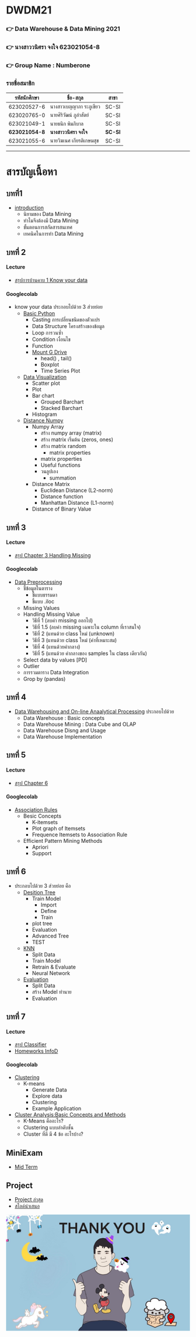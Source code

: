 # DWDM21
### :point_right: Data Warehouse & Data Mining 2021

### :point_right: นางสาววนิศรา จงใจ 623021054-8

### :point_right: Group Name : Numberone

### รายชื่อสมาชิก

| รหัสนักศึกษา | ชื่อ-สกุล | สาขา |
| ----------- | ----------- |----------- |
| 623020527-6 | นางสาวเบญญาภา ระภูเขียว | SC-SI |
| 623020765-0 | นายศิริวัฒน์ ภูลำสัตย์ | SC-SI |
| 623021049-1 | นายธนิก พิมภิบาล | SC-SI |
| **623021054-8** | **นางสาววนิศรา จงใจ** | **SC-SI** |
| 623021055-6 | นายวิฆเนศ เกียรติเกษมสุข | SC-SI |

---

# สารบัญเนื้อหา

## บทที่1 
* [introduction](https://github.com/Jaomiew/DWDM21/blob/main/HW1.)
  * นิยามของ Data Mining
  * ทำไมจึงต้องมี Data Mining
  * ขั้นตอนการสกัดสารสนเทศ
  * เทคนิคในการทำ Data Mining 

## บทที่ 2 
#### Lecture
  * [สรุปการบ้านคาบ 1 Know your data](https://github.com/Jaomiew/DWDM21/blob/main/HW2.ipynb)
#### Googlecolab 
 * know your data ประกอบไปด้วย 3 ส่วยย่อย
   * [Basic Python](https://github.com/Jaomiew/DWDM21/blob/main/Data101(Chapter2).ipynb)
      * Casting การเปลี่ยนชนิดของตัวเเปร
      * Data Structure โครงสร้างของข้อมูล
      * Loop การวนซ้ำ
      * Condition เงื่อนไข
      * Function
      * [Mount G Drive](https://github.com/Jaomiew/DWDM21/blob/main/Data102_(Chapter2).ipynb)
         * head() , tail()
         * Boxplot
         * Time Series Plot
   * [Data Visualization](https://github.com/Jaomiew/DWDM21/blob/main/Data_Visualization.ipynb)
      * Scatter plot
      * Plot
      * Bar chart
         * Grouped Barchart
         * Stacked Barchart
      * Histogram  
   * [Distance Numpy](https://github.com/Jaomiew/DWDM21/blob/main/Distance_Numpy.ipynb)
      * Numpy Array
         * สร้าง numpy array (matrix) 
         * สร้าง matrix เริ่มต้น (zeros, ones)
         * สร้าง matrix random
              * matrix properties
         * matrix properties
         * Useful functions
         * วนลูปเอง
              * summation
      * Distance Matrix
         * Euclidean Distance (L2-norm)
         * Distance function
         * Manhattan Distance (L1-norm)
      * Distance of Binary Value
  
## บทที่ 3 
#### Lecture
  * [สรุป Chapter 3 Handling Missing](https://github.com/Jaomiew/DWDM21/blob/main/Chapter_3_(Handling_Missing).ipynb)
#### Googlecolab
  * [Data Preprocessing](https://github.com/Jaomiew/DWDM21/blob/main/Data_Preprocessing_(Chapter3).ipynb)
      * ชี้ข้อมูลในตาราง 
         * ชี้แบบธรรมดา 
         * ชี้แบบ .iloc
      * Missing Values
      * Handling Missing Value
         * วิธีที่ 1 (ลบค่า missing ออกไป) 
         * วิธีที่ 1.5 (ลบค่า missing เฉพาะใน column ที่เราสนใจ)
         * วิธีที่ 2 (แทนด้วย class ใหม่ (unknown)
         * วิธีที่ 3 (แทนด้วย class ใหม่ (ค่าที่เหมาะสม)
         * วิธีที่ 4 (แทนด้วยค่ากลาง)
         * วิธีที่ 5 (แทนด้วย ค่ากลางของ samples ใน class เดียวกัน)
      * Select data by values [PD]
      * Outlier
      * การรวมตาราง Data Integration
      * Grop by (pandas) 
  
 ## บทที่ 4 
  * [ Data Warehousing and On-line Anaalytical Processing](https://github.com/Jaomiew/DWDM21/blob/main/Chapter4-New.pdf) ประกอบไปด้วย
     * Data Warehouse : Basic concepts
     * Data Warehouse Mining : Data Cube and OLAP
     * Data Warehouse Disng and Usage
     * Data Warehouse Implementation

## บทที่ 5 
#### Lecture
  * [สรุป Chapter 6](https://github.com/Jaomiew/DWDM21/blob/main/Chapter-6-New%20(1).pdf)
#### Googlecolab
  * [Association Rules](https://github.com/Jaomiew/DWDM21/blob/main/Chapeter6_Association_Rules.ipynb)
    * Besic Concepts
       * K-itemsets
       * Plot graph of Itemsets
       * Frequence Itemsets to Association Rule
    * Efficient Pattern Mining Methods
       * Apriori
       * Support
 
## บทที่ 6 
 * ประกอบไปด้วย 3 ส่วยย่อย คือ
   * [Desition Tree](https://github.com/Jaomiew/DWDM21/blob/main/Chapter7_Classification_(Decision_Tree).ipynb)
      * Train Model
         * Import
         * Define
         * Train
      * plot tree
      * Evaluation
      * Advanced Tree
      * TEST
   * [KNN](https://github.com/Jaomiew/DWDM21/blob/main/Chap7_Classification_(KNN_NN).ipynb)
       * Split Data
       * Train Model
       * Retrain & Evaluate
       * Neural Network
   * [Evaluation](https://github.com/Jaomiew/DWDM21/blob/main/Chap7_Classification_(Evaluation).ipynb)
       * Split Data
       * สร้าง Model ทำนาย
       * Evaluation

## บทที่ 7 
#### Lecture
  * [สรุป Classifier](https://github.com/Jaomiew/DWDM21/blob/main/Chapter_8_Classifier.ipynb)
  * [Homeworks InfoD](https://github.com/Jaomiew/DWDM21/blob/main/Homeworks_InfoD.ipynb)
#### Googlecolab
  * [Clustering](https://github.com/Jaomiew/DWDM21/blob/main/Chap8_Clustering.ipynb)
     * K-means
         * Generate Data
         * Explore data
         * Clustering
         * Example Application
 * [Cluster Analysis:Basic Concepts and Methods](https://github.com/Jaomiew/DWDM21/blob/main/Chapter-10-New.pdf)
     * K-Means คืออะไร?
     * Clustering แบบลำดับชั้น
     * Cluster ที่ดี มี 4 ข้อ อะไรบ้าง?

## MiniExam
   * [Mid Term](https://github.com/Jaomiew/DWDM21/blob/main/MiniExam.ipynb)

## Project
   * [Project ล่าสุด](https://github.com/Jaomiew/DWDM21/blob/main/Project_%E0%B8%A5%E0%B9%88%E0%B8%B2%E0%B8%AA%E0%B8%B8%E0%B8%94.ipynb)
   * [สไลด์นำเสนอ](https://github.com/Jaomiew/DWDM21/blob/main/NUMBERONE.pdf)

![people](S__6193162.jpg)   

